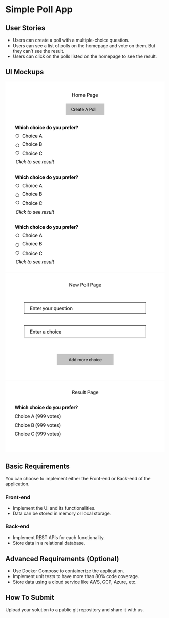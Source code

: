 # Simple Poll App

## User Stories
- Users can create a poll with a multiple-choice question.
- Users can see a list of polls on the homepage and vote on them. But they can’t see the result.
- Users can click on the polls listed on the homepage to see the result.

## UI Mockups
![Image of Home Page](images/home_page.svg)
![Image of New Poll Page](images/new_poll_page.svg)
![Image of Result Page](images/result_page.svg)

## Basic Requirements
You can choose to implement either the Front-end or Back-end of the application.

### Front-end
- Implement the UI and its functionalities.
- Data can be stored in memory or local storage.

### Back-end
- Implement REST APIs for each functionality.
- Store data in a relational database.

## Advanced Requirements (Optional)
- Use Docker Compose to containerize the application.
- Implement unit tests to have more than 80% code coverage.
- Store data using a cloud service like AWS, GCP, Azure, etc.

## How To Submit
Upload your solution to a public git repository and share it with us.